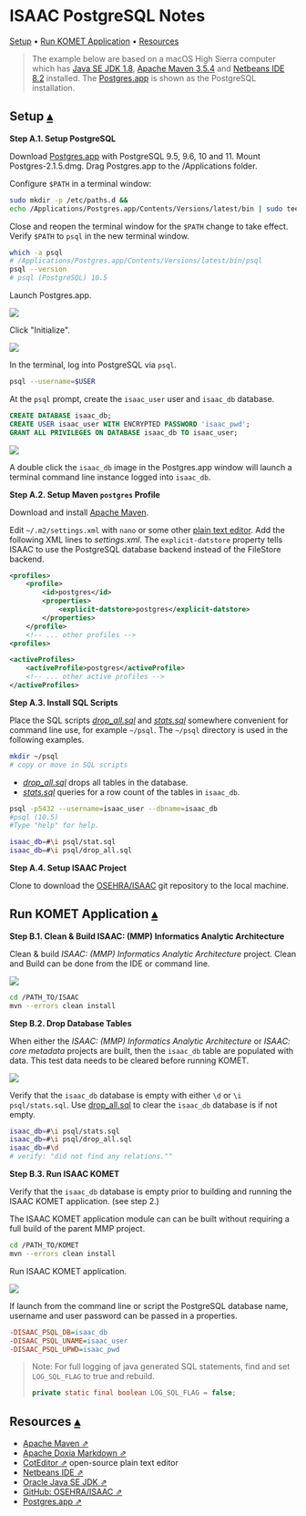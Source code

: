 # ISAAC PostgreSQL Notes

<a id="toc"></a>
[Setup](#Setup) •
[Run KOMET Application](#RunApp) • 
[Resources](#Resources) 

> The example below are based on a macOS High Sierra computer which has [Java SE JDK 1.8](https://www.oracle.com/technetwork/java/javase/downloads/index.html), [Apache Maven 3.5.4](https://maven.apache.org/download.cgi) and [Netbeans IDE 8.2](https://netbeans.org/downloads/) installed.  The [Postgres.app](https://postgresapp.com/) is shown as the PostgreSQL installation.

## Setup <a id="Setup">[▴](#toc)</a>

**Step A.1. Setup PostgreSQL**

Download [Postgres.app](https://postgresapp.com/downloads.html) with PostgreSQL 9.5, 9.6, 10 and 11. Mount Postgres-2.1.5.dmg. Drag Postgres.app to the /Applications folder.

Configure `$PATH` in a terminal window:

``` sh
sudo mkdir -p /etc/paths.d && 
echo /Applications/Postgres.app/Contents/Versions/latest/bin | sudo tee /etc/paths.d/postgresapp
```

Close and reopen the terminal window for the `$PATH` change to take effect. Verify `$PATH` to `psql` in the new terminal window.

``` sh
which -a psql
# /Applications/Postgres.app/Contents/Versions/latest/bin/psql
psql --version
# psql (PostgreSQL) 10.5
```

Launch Postgres.app. 

![](README_files/images/PostgresApp.01.png)

Click "Initialize".

![](README_files/images/PostgresApp.02.png)

In the terminal, log into PostgreSQL via `psql`.

``` sh
psql --username=$USER
```

At the `psql` prompt, create the `isaac_user` user and `isaac_db` database.

``` sql
CREATE DATABASE isaac_db;
CREATE USER isaac_user WITH ENCRYPTED PASSWORD 'isaac_pwd';
GRANT ALL PRIVILEGES ON DATABASE isaac_db TO isaac_user;
```

![](README_files/images/PostgresApp.03.png)

A double click the `isaac_db` image in the Postgres.app window will launch a terminal command line instance logged into `isaac_db`.

**Step A.2. Setup Maven `postgres` Profile**

Download and install [Apache Maven](https://maven.apache.org/download.cgi).

Edit `~/.m2/settings.xml` with `nano` or some other [plain text editor](https://github.com/coteditor/CotEditor). Add the following XML lines to _settings.xml_.  The `explicit-datstore` property tells ISAAC to use the PostgreSQL database backend instead of the FileStore backend.

``` xml
<profiles>
    <profile>
        <id>postgres</id>
        <properties>
            <explicit-datstore>postgres</explicit-datstore>
        </properties>
    </profile>
    <!-- ... other profiles -->
<profiles>
```

``` xml
<activeProfiles>
    <activeProfile>postgres</activeProfile>
    <!-- ... other active profiles -->
</activeProfiles>
```

**Step A.3. Install SQL Scripts**

Place the SQL scripts _[drop_all.sql](README_files/sql_scripts/drop_all.sql)_ and _[stats.sql](README_files/sql_scripts/stats.sql)_ somewhere convenient for command line use, for example `~/psql`. The `~/psql` directory is used in the following examples.  

``` sh
mkdir ~/psql
# copy or move in SQL scripts
```

* _[drop_all.sql](README_files/sql_scripts/drop_all.sql)_ drops all tables in the database.
* _[stats.sql](README_files/sql_scripts/stats.sql)_ queries for a row count of the tables in `isaac_db`.

``` sh
psql -p5432 --username=isaac_user --dbname=isaac_db
#psql (10.5)
#Type "help" for help.

isaac_db=#\i psql/stat.sql 
isaac_db=#\i psql/drop_all.sql 
```

**Step A.4. Setup ISAAC Project**

Clone to download the [OSEHRA/ISAAC](https://github.com/OSEHRA/ISAAC) git repository to the local machine.

## Run KOMET Application <a id="RunApp">[▴](#toc)</a>

**Step B.1. Clean & Build ISAAC: (MMP) Informatics Analytic Architecture**

Clean & build _ISAAC: (MMP) Informatics Analytic Architecture_ project. Clean and Build can be done from the IDE or command line.

![](README_files/images/Netbeans.02.png)

``` sh
cd /PATH_TO/ISAAC
mvn --errors clean install
```

**Step B.2. Drop Database Tables**

When either the _ISAAC: (MMP) Informatics Analytic Architecture_ or _ISAAC: core metadata_ projects are built, then the `isaac_db` table are populated with data. This test data needs to be cleared before running KOMET.

![](README_files/images/Netbeans.01.png)

Verify that the `isaac_db` database is empty with either `\d` or `\i psql/stats.sql`. Use [drop_all.sql](README_files/sql_scripts/drop_all.sql) to clear the `isaac_db` database is if not empty.

``` sh
isaac_db=#\i psql/stats.sql
isaac_db=#\i psql/drop_all.sql
isaac_db=#\d
# verify: "did not find any relations.""
```

**Step B.3. Run ISAAC KOMET**

Verify that the `isaac_db` database is empty prior to building and running the ISAAC KOMET application. (see step 2.)

The ISAAC KOMET application module can can be built without requiring a full build of the parent MMP project.

``` sh
cd /PATH_TO/KOMET
mvn --errors clean install
```

Run ISAAC KOMET application.

![](README_files/images/Netbeans.03.png)

If launch from the command line or script the PostgreSQL database name, username and user password can be passed in a properties.

``` ini
-DISAAC_PSQL_DB=isaac_db
-DISAAC_PSQL_UNAME=isaac_user
-DISAAC_PSQL_UPWD=isaac_pwd
```


> Note: For full logging of java generated SQL statements, find and set `LOG_SQL_FLAG` to true and rebuild.
> 
> ``` java
> private static final boolean LOG_SQL_FLAG = false;
> ```


## Resources <a id="Resources">[▴](#toc)</a>

* [Apache Maven ⇗](https://maven.apache.org/download.cgi)
* [Apache Doxia Markdown ⇗](https://maven.apache.org/doxia/doxia/doxia-modules/doxia-module-markdown/)
* [CotEditor ⇗](https://github.com/coteditor/CotEditor) open-source plain text editor
* [Netbeans IDE ⇗](https://netbeans.org/downloads/)
* [Oracle Java SE JDK ⇗](https://www.oracle.com/technetwork/java/javase/downloads/index.html)
* [GitHub: OSEHRA/ISAAC ⇗](https://github.com/OSEHRA/ISAAC)
* [Postgres.app ⇗](https://postgresapp.com/)
  